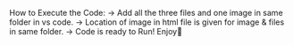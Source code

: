How to Execute the Code:
-> Add all the three files and one image in same folder in vs code.
-> Location of image in html file is given for image & files in same folder.
-> Code is ready to Run! Enjoy🎉
